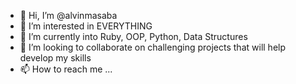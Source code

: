 - 👋 Hi, I’m @alvinmasaba
- 👀 I’m interested in EVERYTHING
- 🌱 I’m currently into Ruby, OOP, Python, Data Structures
- 💞️ I’m looking to collaborate on challenging projects that will help develop my skills 
- 📫 How to reach me ...

<!---
funkyman3121/funkyman3121 is a ✨ special ✨ repository because its `README.md` (this file) appears on your GitHub profile.
You can click the Preview link to take a look at your changes.
--->
